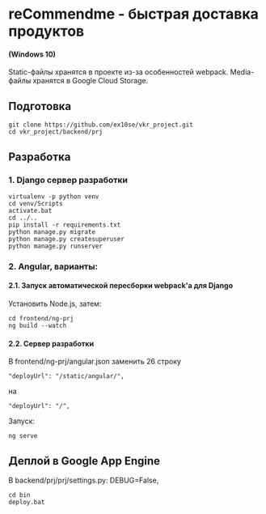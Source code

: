 # reCommendme - быстрая доставка продуктов
#### (Windows 10)
Static-файлы хранятся в проекте из-за особенностей webpack. Media-файлы хранятся в Google Cloud Storage.
## Подготовка
    git clone https://github.com/ex10se/vkr_project.git
    cd vkr_project/backend/prj

## Разработка
### 1. Django сервер разработки
    virtualenv -p python venv
    cd venv/Scripts
    activate.bat
    cd ../..
    pip install -r requirements.txt
    python manage.py migrate
    python manage.py createsuperuser
    python manage.py runserver
### 2. Angular, варианты:
#### 2.1. Запуск автоматической пересборки webpack'а для Django
Установить Node.js, затем:

    cd frontend/ng-prj
    ng build --watch
#### 2.2. Сервер разработки
В frontend/ng-prj/angular.json заменить 26 строку

    "deployUrl": "/static/angular/",
на 

    "deployUrl": "/",
Запуск:

    ng serve
## Деплой в Google App Engine
В backend/prj/prj/settings.py: DEBUG=False,

    cd bin
    deploy.bat
